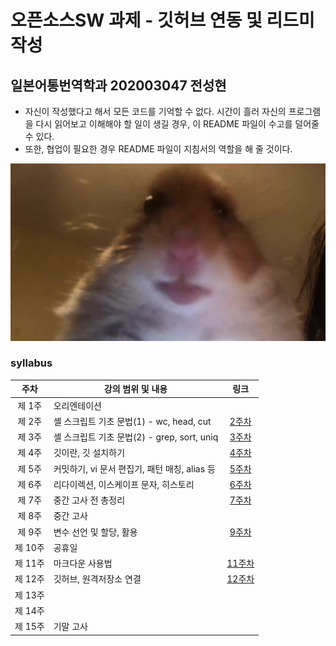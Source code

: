 # 오픈소스SW 과제 - 깃허브 연동 및 리드미 작성
## 일본어통번역학과 202003047 전성현

- 자신이 작성했다고 해서 모든 코드를 기억할 수 없다. 시간이 흘러 자신의 프로그램을 다시 읽어보고 이해해야 할 일이 생길 경우, 이 README 파일이 수고를 덜어줄 수 있다.
- 또한, 협업이 필요한 경우 README 파일이 지침서의 역할을 해 줄 것이다.


![hamster](https://github.com/Yawata1020/open_SW/blob/main/who%20are%20you%3F/6d3.jpg)

### syllabus
|주차|강의 범위 및 내용|링크|
|:---:|---|:---:|
|제 1주|오리엔테이션||
|제 2주|셸 스크립트 기초 문법(1) - wc, head, cut|[2주차](https://github.com/Yawata1020/open_SW/blob/main/w1.txt)|
|제 3주|셸 스크립트 기초 문법(2) - grep, sort, uniq|[3주차](https://github.com/Yawata1020/open_SW/blob/main/w2.txt)|
|제 4주|깃이란, 깃 설치하기|[4주차](https://github.com/Yawata1020/open_SW/blob/main/w3.md)|
|제 5주|커밋하기, vi 문서 편집기, 패턴 매칭, alias 등|[5주차](https://github.com/Yawata1020/open_SW/blob/main/w4.md)|
|제 6주|리다이렉션, 이스케이프 문자, 히스토리|[6주차](https://github.com/Yawata1020/open_SW/blob/main/w5.md)|
|제 7주|중간 고사 전 총정리|[7주차](https://github.com/Yawata1020/open_SW/blob/main/w6.md)|
|제 8주|중간 고사||
|제 9주|변수 선언 및 할당, 활용|[9주차](https://github.com/Yawata1020/open_SW/blob/main/w9.md)|
|제 10주|공휴일||
|제 11주|마크다운 사용법|[11주차](https://github.com/Yawata1020/open_SW/blob/main/w11.md)|
|제 12주|깃허브, 원격저장소 연결|[12주차](https://github.com/Yawata1020/open_SW/blob/main/w12.md)|
|제 13주|||
|제 14주|||
|제 15주|기말 고사||